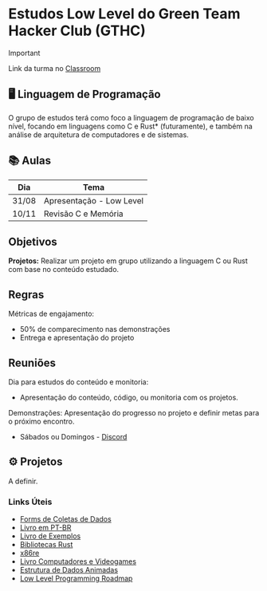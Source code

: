 # Estudos Low Level do Green Team Hacker Club (GTHC)

> [!IMPORTANT]
> Link da turma no [Classroom]()

## 🖥️ Linguagem de Programação
O grupo de estudos terá como foco a linguagem de programação de baixo nível, focando em linguagens como C e Rust* (futuramente), e também na análise de arquitetura de computadores e de sistemas.

## 📚 Aulas 
| Dia | Tema |
| ------------- | ------------- |
| 31/08  | Apresentação - Low Level |
| 10/11  | Revisão C e Memória |

## Objetivos
**Projetos:** Realizar um projeto em grupo utilizando a linguagem C ou Rust com base no conteúdo estudado.

## Regras
Métricas de engajamento:
+ 50% de comparecimento nas demonstrações
+ Entrega e apresentação do projeto

## Reuniões
Dia para estudos do conteúdo e monitoria:
+ Apresentação do conteúdo, código, ou monitoria com os projetos.

Demonstrações:
Apresentação do progresso no projeto e definir metas para o próximo encontro.
+ Sábados ou Domingos - [Discord](https://discord.gg/72CmC5RKCj)

## ⚙️ Projetos
A definir.

 ### Links Úteis
+ [Forms de Coletas de Dados ](https://forms.gle/mFxw62aE4gY2Hi789)
+ [Livro em PT-BR](https://rust-br.github.io/rust-book-pt-br/)
+ [Livro de Exemplos](https://doc.rust-lang.org/rust-by-example/)
+ [Bibliotecas Rust](crates.io)
+ [x86re](https://x86re.com)
+ [Livro Computadores e Videogames](https://eesc.usp.br/comunicacao-admin/wp-content/uploads/2024/03/Livro_Computadores_e_Videogames.pdf)
+ [Estrutura de Dados Animadas](https://visualgo.net/en)
+ [Low Level Programming Roadmap](https://github.com/gurugio/lowlevelprogramming-university)

